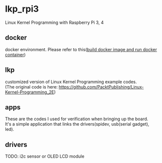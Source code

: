 # lkp_rpi3
Linux Kernel Programming with Raspberry Pi 3, 4  
 
## docker
docker environment.
Please refer to this([build docker image and run docker container](./docker/README.md))

## lkp
customized version of Linux Kernel Programming example codes.  
(The original code is here: https://github.com/PacktPublishing/Linux-Kernel-Programming_2E)  
  
## apps
These are the codes I used for verification when bringing up the board.  
It's a simple application that links the drivers(spidev, usb(serial gadget), led).  
  
## drivers
TODO: i2c sensor or OLED LCD module  
  
